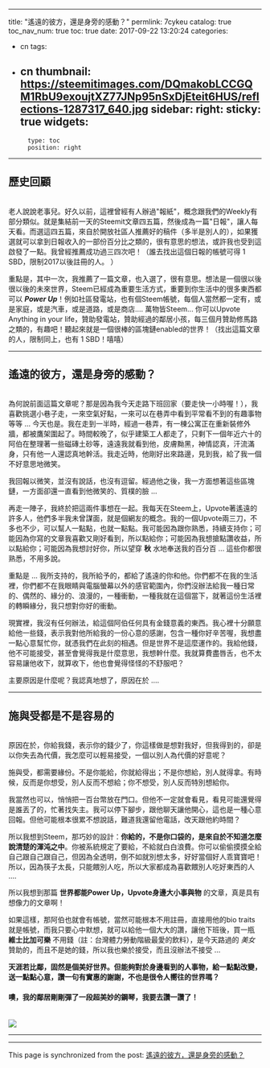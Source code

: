 
---
title: "遙遠的彼方，還是身旁的感動？"
permlink: 7cykeu
catalog: true
toc_nav_num: true
toc: true
date: 2017-09-22 13:20:24
categories:
- cn
tags:
- cn
thumbnail: https://steemitimages.com/DQmakobLCCGQM1RbU9exoujtXZ77JNp95nSxDjEteit6HUS/reflections-1287317_640.jpg
sidebar:
    right:
        sticky: true
widgets:
    -
        type: toc
        position: right
---


## 歷史回顧

<br>老人說說老事兒。好久以前，這裡曾經有人辦過"報紙"，概念跟我們的Weekly有部分類似。就是集結前一天的Steemit文章四五篇，然後成為一篇"日報"，讓人每天看。而選這四五篇，來自於開放社區人推薦好的稿件（多半是別人的），如果獲選就可以拿到日報收入的一部份百分比之類的，很有意思的想法，或許我也受到這啟發了一點。我曾經推薦成功過三四次吧！（誰去找出這個日報的帳號可得 1 SBD，限制2017以後註冊的人。 ）

重點是，其中一次，我推薦了一篇文章，也入選了，很有意思。想法是一個很以後很以後的未來世界，Steem已經成為重要生活方式，重要到你生活中的很多東西都可以 ***Power Up***！例如社區發電站，也有個Steem帳號，每個人當然都一定有，或是家庭，或是汽車，或是道路，或是商店.... 萬物皆Steem... 你可以Upvote Anything in your life，贊助發電站，贊助經過的鄰居小孩，每三個月贊助修馬路之類的，有趣吧！聽起來就是一個很棒的區塊鏈enabled的世界！（找出這篇文章的人，限制同上，也有 1 SBD！嘻嘻）

*****

## 遙遠的彼方，還是身旁的感動？

<br>為何說前面這篇文章呢？那是因為我今天走路下班回家（要走快一小時喔！），我喜歡挑選小巷子走，一來空氣好點，一來可以在巷弄中看到平常看不到的有趣事物等等 ... 今天也是。我在走到一半時，經過一巷弄，有一棟公寓正在重新裝修外牆，都被鷹架圍起了。時間較晚了，似乎建築工人都走了，只剩下一個年近六十的阿伯在整理著一些磁磚土砂等，遠遠我就看到他，皮膚黝黑，神情認真，汗流滿身，只有他一人還認真地幹活。我走近時，他剛好出來路邊，見到我，給了我一個不好意思地微笑。

我回報以微笑，並沒有說話，也沒有逗留。經過他之後，我一方面想著這些區塊鏈，一方面卻還一直看到他微笑的、質樸的臉 ...

再走一陣子，我終於把這兩件事想在一起。我每天在Steem上，Upvote著遙遠的許多人，他們多半我未曾謀面，就是個網友的概念。我的一個Upvote兩三刀，不多也不少，可以幫人一點點，也就一點點。我可能因為跟你熟悉，持續支持你；可能因為你寫的文章我喜歡又剛好看到，所以點給你；可能因為我想搶點讚收益，所以點給你；可能因為我想討好你，所以望穿 **秋** 水地奉送我的百分百 ... 這些你都很熟悉，不用多說。

重點是 ... 我所支持的，我所給予的，都給了遙遠的你和他。你們都不在我的生活裡，你們都不在我眼睛與電腦螢幕以外的感官範圍內，你們沒辦法給我一種日常的、偶然的、緣分的、浪漫的，一種衝動，一種我就在這個當下，就著這份生活裡的轉瞬緣分，我只想對你好的衝動。

現實裡，我沒有任何辦法，給這個阿伯任何具有金錢意義的東西。我心裡十分願意給他一些錢，表示我對他所給我的一份心意的感謝，包含一種你好辛苦喔，我想盡一點心意幫忙你，就憑我們在此刻的相遇。但是世界不是這麼運作的。我給他錢，他不可能接受，甚至會覺得我是什麼意思，我想幹什麼。我就算費盡唇舌，也不太容易讓他收下，就算收下，他也會覺得怪怪的不舒服吧？

主要原因是什麼呢？我認真地想了，原因在於 ....

*****

## 施與受都是不是容易的

<br>原因在於，你給我錢，表示你的錢少了，你這樣做是想對我好，但我得到的，卻是以你失去為代價，我怎麼可以輕易接受，一個以別人為代價的好意呢？

施與受，都需要緣份。不是你能給，你就給得出；不是你想給，別人就得拿。有時候，反而是你想受，別人反而不想給；你不想受，別人反而特別想給你。

我當然也可以，悄悄把一百台幣放在門口。但他不一定就會看見，看見可能還覺得是誰丟了的，忙著找失主。我可以停下腳步，跟他聊天讓他開心，這也是一種心意回報。但他可能根本很累不想說話，難道我還留他電話，改天跟他約時間？

所以我想到Steem，那巧妙的設計：**你給的，不是你口袋的，是來自於不知道怎麼說清楚的渾沌之中**。你被系統規定了要給，不給就白白浪費。你可以偷偷摸摸全給自己跟自己跟自己，但因為全透明，倒不如就別想太多，好好當個好人乖寶寶吧！所以，因為筷子太長，只能餵別人吃，所以大家都成為喜歡餵別人吃好東西的人 ....

所以我想到那篇 **世界都能Power Up，Upvote身邊大小事與物** 的文章，真是具有想像力的文章啊！

如果這樣，那阿伯也就會有帳號，當然可能根本不用註冊，直接用他的bio traits就是帳號，而我只要心中默想，就可以給他一個大大的讚，讓他下班後，買一瓶 **維士比加可樂** 不用錢（註：台灣體力勞動階級最愛的飲料），是今天路過的 *美女* 贊助的，而且不是她的錢，所以我也樂於接受，而且沒辦法不接受 ...

**天涯若比鄰，固然是個美好世界。但能夠對於身邊看到的人事物，給一點點改變，送一點點心意，讚一句有實惠的謝謝，不也是很令人嚮往的世界嗎？**

#### 噢，我的鄰居剛剛彈了一段超美妙的鋼琴，我要去讚一讚了！

<br>![](https://steemitimages.com/DQmakobLCCGQM1RbU9exoujtXZ77JNp95nSxDjEteit6HUS/reflections-1287317_640.jpg)

*****

- - -

This page is synchronized from the post: [遙遠的彼方，還是身旁的感動？](https://steemit.com/@deanliu/7cykeu)
